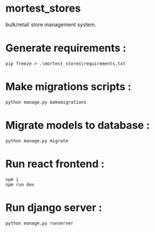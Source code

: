 # mortest_stores
bulk/retail store management system.


# Generate requirements :
    pip freeze > .\mortest_stores\requirements.txt

# Make migrations scripts :
    python manage.py makemigrations

# Migrate models to database :
    python manage.py migrate

# Run react frontend :
    npm i
    npm run dev
    
# Run django server :
    python manage.py runserver
    
